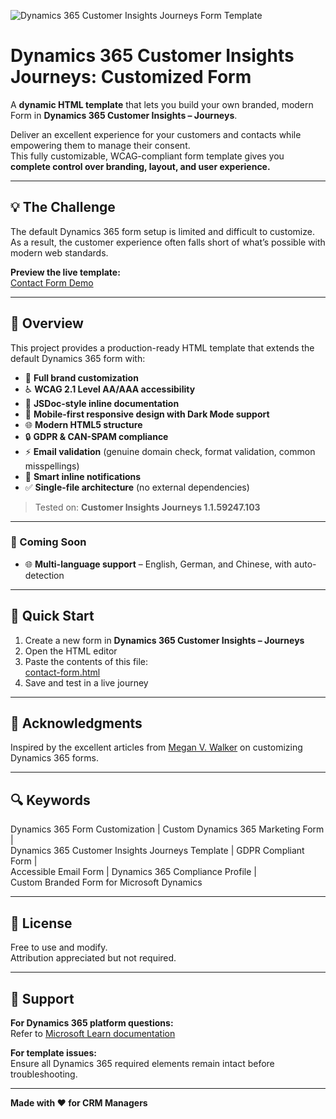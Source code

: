 ![Dynamics 365 Customer Insights Journeys Form Template](https://repository-images.githubusercontent.com/1078737337/458a5796-de1b-4306-b985-40e5db41c48d)

# Dynamics 365 Customer Insights Journeys: Customized Form

A **dynamic HTML template** that lets you build your own branded, modern Form in **Dynamics 365 Customer Insights – Journeys**.

Deliver an excellent experience for your customers and contacts while empowering them to manage their consent.  
This fully customizable, WCAG-compliant form template gives you **complete control over branding, layout, and user experience.**

---

## 💡 The Challenge

The default Dynamics 365 form setup is limited and difficult to customize.  
As a result, the customer experience often falls short of what’s possible with modern web standards.

**Preview the live template:**  
[Contact Form Demo](https://mylokaye.info/Dynamic-Templates/templates/contact-form.html)

---

## 📖 Overview

This project provides a production-ready HTML template that extends the default Dynamics 365 form with:

- 🎨 **Full brand customization**
- ♿ **WCAG 2.1 Level AA/AAA accessibility**
- 📝 **JSDoc-style inline documentation**
- 📱 **Mobile-first responsive design with Dark Mode support**
- 🌐 **Modern HTML5 structure**
- 🔒 **GDPR & CAN-SPAM compliance**
- ⚡ **Email validation** (genuine domain check, format validation, common misspellings)
- 💬 **Smart inline notifications**
- ✅ **Single-file architecture** (no external dependencies)

> Tested on: **Customer Insights Journeys 1.1.59247.103**

---

### 🧭 Coming Soon

- 🌐 **Multi-language support** – English, German, and Chinese, with auto-detection

---

## 🚀 Quick Start

1. Create a new form in **Dynamics 365 Customer Insights – Journeys**  
2. Open the HTML editor  
3. Paste the contents of this file:  
   [contact-form.html](https://github.com/mylokaye/Dynamic-Templates/blob/ca7172bff2b14a1578c59f51b6df1cb71ec2a9e6/templates/contact-form.html)  
4. Save and test in a live journey

---

## 🙏 Acknowledgments

Inspired by the excellent articles from [Megan V. Walker](https://meganvwalker.com) on customizing Dynamics 365 forms.

---

## 🔍 Keywords

Dynamics 365 Form Customization | Custom Dynamics 365 Marketing Form |  
Dynamics 365 Customer Insights Journeys Template | GDPR Compliant Form |  
Accessible Email Form | Dynamics 365 Compliance Profile |  
Custom Branded Form for Microsoft Dynamics

---

## 📄 License

Free to use and modify.  
Attribution appreciated but not required.

---

## 💬 Support

**For Dynamics 365 platform questions:**  
Refer to [Microsoft Learn documentation](https://learn.microsoft.com/en-us/dynamics365/customer-insights/)

**For template issues:**  
Ensure all Dynamics 365 required elements remain intact before troubleshooting.

---

**Made with ❤️ for CRM Managers**
